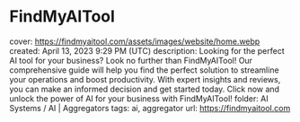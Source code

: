 # FindMyAITool

cover: https://findmyaitool.com/assets/images/website/home.webp
created: April 13, 2023 9:29 PM (UTC)
description: Looking for the perfect AI tool for your business? Look no further than FindMyAITool! Our comprehensive guide will help you find the perfect solution to streamline your operations and boost productivity. With expert insights and reviews, you can make an informed decision and get started today. Click now and unlock the power of AI for your business with FindMyAITool!
folder: AI Systems / AI | Aggregators
tags: ai, aggregator
url: https://findmyaitool.com